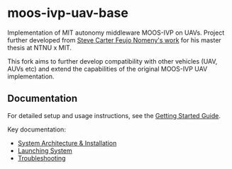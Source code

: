 # moos-ivp-uav-base
Implementation of MIT autonomy middleware MOOS-IVP on UAVs. Project further developed from [Steve Carter Feujo Nomeny's work](https://github.com/Scarter668/moos-ivp-uav) for his master thesis at NTNU x MIT.

This fork aims to further develop compatibility with other vehicles (UAV, AUVs etc) and extend the capabilities of the original MOOS-IVP UAV implementation.

## Documentation

For detailed setup and usage instructions, see the [Getting Started Guide](wiki/README.md).

Key documentation:
- [System Architecture & Installation](wiki/MAIN%20System%20architecture.md)
- [Launching System](wiki/Launching%20System.md)
- [Troubleshooting](wiki/Troubleshooting.md)
